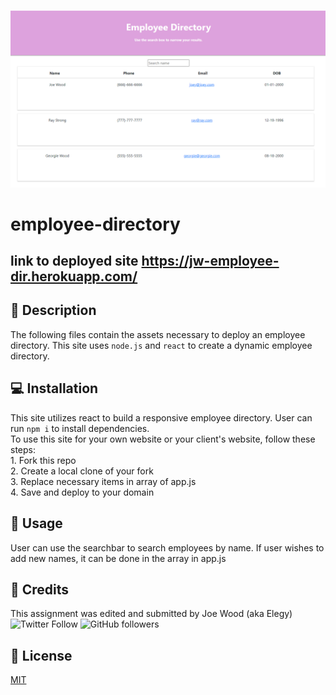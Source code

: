 ![](https://github.com/xxelegyxx/employee-directory/blob/main/public/Assets/Images/Screenshot.png) 

# employee-directory

## link to deployed site https://jw-employee-dir.herokuapp.com/

## :newspaper: Description 
The following files contain the assets necessary to deploy an employee directory. This site uses `node.js` and  `react` to create a dynamic employee directory.

## :computer: Installation 
This site utilizes react to build a responsive employee directory. User can run `npm i` to install dependencies. <br>
To use this site for your own website or your client's website, follow these steps: <br>
    1. Fork this repo <br>
    2. Create a local clone of your fork <br>
    3. Replace necessary items in array of app.js <br>
    4. Save and deploy to your domain<br>

## :floppy_disk: Usage
User can use the searchbar to search employees by name. If user wishes to add new names, it can be done in the array in app.js

## :card_index: Credits 

This assignment was edited and submitted by Joe Wood (aka Elegy) <br>
<img alt="Twitter Follow" src="https://img.shields.io/twitter/follow/xx_elegy_xx_?label=Elegy&style=social">
<img alt="GitHub followers" src="https://img.shields.io/github/followers/xxelegyxx?label=Follow&style=social">

## :ticket: License 

[MIT](https://choosealicense.com/licenses/mit/)
